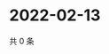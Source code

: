 # 2022-02-13

共 0 条

<!-- BEGIN WEIBO -->
<!-- 最后更新时间 Sun Feb 13 2022 23:14:40 GMT+0800 (China Standard Time) -->

<!-- END WEIBO -->
